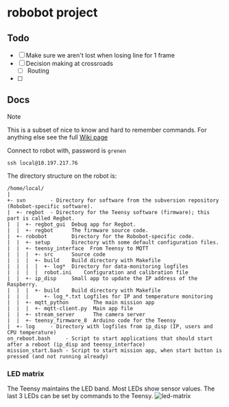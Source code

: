# robobot project

## Todo
- [ ] Make sure we aren't lost when losing line for 1 frame
- [ ] Decision making at crossroads
    - [ ] Routing
- [ ] 

## Docs
>[!NOTE]
> This is a subset of nice to know and hard to remember commands. For anything else see the full [Wiki page](https://rsewiki.electro.dtu.dk/index.php/Robobot_B)

Connect to robot with, password is `grenen`
```
ssh local@10.197.217.76
```

The directory structure on the robot is:
```
/home/local/
|
+- svn        - Directory for software from the subversion repository (Robobot-specific software).
|  +- regbot  - Directory for the Teensy software (firmware); this part is called Regbot.
|  |  +- regbot_gui  Debug app for Regbot.
|  |  +- regbot      The firmware source code.
|  +- robobot        Directory for the Robobot-specific code.
|  |  +- setup       Directory with some default configuration files.
|  |  +- teensy_interface  From Teensy to MQTT
|  |  |  +- src      Source code 
|  |  |  +- build    Build directory with Makefile
|  |  |  |  +- log*  Directory for data-monitoring logfiles
|  |  |  |  robot.ini    Configuration and calibration file
|  |  +- ip_disp     Small app to update the IP address of the Raspberry.
|  |  |  +- build    Build directory with Makefile
|  |  |     +- log_*.txt Logfiles for IP and temperature monitoring
|  |  +- mqtt_python        The main mission app
|  |  |  +- mqtt-client.py  Main app file
|  |  +- stream_server      The camera server
|  |  +- teensy_firmware_8  Arduino code for the Teensy
|  +- log     - Directory with logfiles from ip_disp (IP, users and CPU temperature)
on_reboot.bash     - Script to start applications that should start after a reboot (ip_disp and teensy_interface)
mission_start.bash - Script to start mission app, when start button is pressed (and not running already)
```

### LED matrix
The Teensy maintains the LED band. Most LEDs show sensor values. The last 3 LEDs can be set by commands to the Teensy.
![led-matrix](.github/media/1500px-Led-band-annotated.jpg)